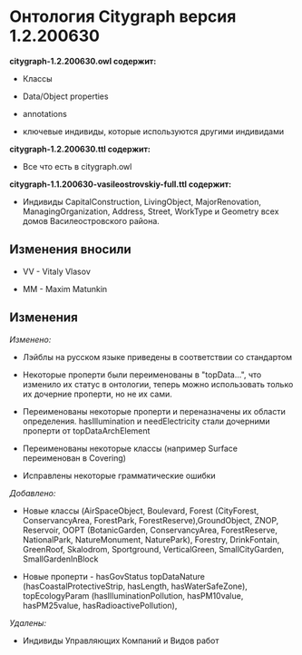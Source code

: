 ﻿# Онтология Citygraph версия 1.2.200630

**citygraph-1.2.200630.owl содержит:**

- Классы

- Data/Object properties

- annotations

- ключевые индивиды, которые используются другими индивидами

**citygraph-1.2.200630.ttl содержит:**

- Все что есть в citygraph.owl

**citygraph-1.1.200630-vasileostrovskiy-full.ttl содержит:**

- Индивиды CapitalConstruction, LivingObject, MajorRenovation, ManagingOrganization, Address, Street, WorkType и Geometry всех домов Василеостровского района.


## Изменения вносили

- VV - Vitaly Vlasov

- MM - Maxim Matunkin

## Изменения

*Изменено:*

- Лэйблы на русском языке приведены в соответствии со стандартом

- Некоторые проперти были переименованы в "topData...", что изменило их статус в онтологии, теперь можно использовать только их дочерние проперти, но не их сами.

- Переименованы некоторые проперти и переназначены их области определения. hasIllumination и needElectricity стали дочерними проперти от topDataArchElement

- Переименованы некоторые классы (например Surface переименован в Covering)

- Исправлены некоторые грамматические ошибки

*Добавлено:*

- Новые классы (AirSpaceObject, Boulevard, Forest (CityForest, ConservancyArea, ForestPark, ForestReserve),GroundObject, ZNOP, Reservoir, OOPT (BotanicGarden, ConservancyArea, ForestReserve, NationalPark, NatureMonument, NaturePark), Forestry, DrinkFontain, GreenRoof, Skalodrom, Sportground, VerticalGreen, SmallCityGarden, SmallGardenInBlock

- Новые проперти - hasGovStatus topDataNature (hasCoastalProtectiveStrip, hasLength, hasWaterSafeZone), topEcologyParam (hasIlluminationPollution, hasPM10value, hasPM25value, hasRadioactivePollution), 

*Удалены:*

- Индивиды Управляющих Компаний и Видов работ